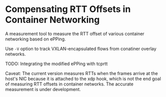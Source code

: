 Compensating RTT Offsets in Container Networking
=============
A measurement tool to measure the RTT offset of various container networking based on ePPing.

Use `-V` option to track VXLAN-encapsulated flows from conatiner overlay networks.

TODO: Integrating the modified ePPing with tcprtt

Caveat: The current version measures RTTs when the frames arrive at the host's NIC because it is attached to the xdp hook, which is not the end goal of measuring RTT offsets in container networks. The accurate measurement is under development.
